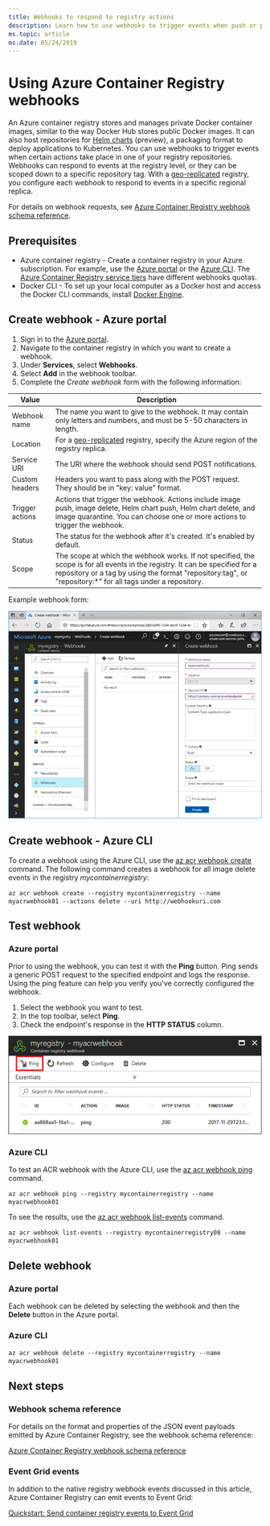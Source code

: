 ```yaml
---
title: Webhooks to respond to registry actions
description: Learn how to use webhooks to trigger events when push or pull actions occur in your registry repositories.
ms.topic: article
ms.date: 05/24/2019
---
```


# Using Azure Container Registry webhooks

An Azure container registry stores and manages private Docker container images, similar to the way Docker Hub stores public Docker images. It can also host repositories for [Helm charts](container-registry-helm-repos.md) (preview), a packaging format to deploy applications to Kubernetes. You can use webhooks to trigger events when certain actions take place in one of your registry repositories. Webhooks can respond to events at the registry level, or they can be scoped down to a specific repository tag. With a  [geo-replicated](container-registry-geo-replication.md) registry, you configure each webhook to respond to events in a specific regional replica.

For details on webhook requests, see [Azure Container Registry webhook schema reference](container-registry-webhook-reference.md).

## Prerequisites

* Azure container registry - Create a container registry in your Azure subscription. For example, use the [Azure portal](container-registry-get-started-portal.md) or the [Azure CLI](container-registry-get-started-azure-cli.md). The [Azure Container Registry service tiers](container-registry-skus.md) have different webhooks quotas.
* Docker CLI - To set up your local computer as a Docker host and access the Docker CLI commands, install [Docker Engine](https://docs.docker.com/engine/installation/).

## Create webhook - Azure portal

1. Sign in to the [Azure portal](https://portal.azure.com).
1. Navigate to the container registry in which you want to create a webhook.
1. Under **Services**, select **Webhooks**.
1. Select **Add** in the webhook toolbar.
1. Complete the *Create webhook* form with the following information:

| Value | Description |
|---|---|
| Webhook name | The name you want to give to the webhook. It may contain only letters and numbers, and must be 5-50 characters in length. |
| Location | For a [geo-replicated](container-registry-geo-replication.md) registry, specify the Azure region of the registry replica. 
| Service URI | The URI where the webhook should send POST notifications. |
| Custom headers | Headers you want to pass along with the POST request. They should be in "key: value" format. |
| Trigger actions | Actions that trigger the webhook. Actions include image push, image delete, Helm chart push, Helm chart delete, and image quarantine. You can choose one or more actions to trigger the webhook. |
| Status | The status for the webhook after it's created. It's enabled by default. |
| Scope | The scope at which the webhook works. If not specified, the scope is for all events in the registry. It can be specified for a repository or a tag by using the format "repository:tag", or "repository:*" for all tags under a repository. |

Example webhook form:

![Screenshot that shows the ACR webhook creation U I in the Azure portal.](./media/container-registry-webhook/webhook.png)

## Create webhook - Azure CLI

To create a webhook using the Azure CLI, use the [az acr webhook create](/cli/azure/acr/webhook#az-acr-webhook-create) command. The following command creates a webhook for all image delete events in the registry *mycontainerregistry*:

```azurecli-interactive
az acr webhook create --registry mycontainerregistry --name myacrwebhook01 --actions delete --uri http://webhookuri.com
```

## Test webhook

### Azure portal

Prior to using the webhook, you can test it with the **Ping** button. Ping sends a generic POST request to the specified endpoint and logs the response. Using the ping feature can help you verify you've correctly configured the webhook.

1. Select the webhook you want to test.
2. In the top toolbar, select **Ping**.
3. Check the endpoint's response in the **HTTP STATUS** column.

![ACR webhook creation UI in the Azure portal](./media/container-registry-webhook/webhook-02.png)

### Azure CLI

To test an ACR webhook with the Azure CLI, use the [az acr webhook ping](/cli/azure/acr/webhook#az-acr-webhook-ping) command.

```azurecli-interactive
az acr webhook ping --registry mycontainerregistry --name myacrwebhook01
```

To see the results, use the [az acr webhook list-events](/cli/azure/acr/webhook) command.

```azurecli-interactive
az acr webhook list-events --registry mycontainerregistry08 --name myacrwebhook01
```

## Delete webhook

### Azure portal

Each webhook can be deleted by selecting the webhook and then the **Delete** button in the Azure portal.

### Azure CLI

```azurecli-interactive
az acr webhook delete --registry mycontainerregistry --name myacrwebhook01
```

## Next steps

### Webhook schema reference

For details on the format and properties of the JSON event payloads emitted by Azure Container Registry, see the webhook schema reference:

[Azure Container Registry webhook schema reference](container-registry-webhook-reference.md)

### Event Grid events

In addition to the native registry webhook events discussed in this article, Azure Container Registry can emit events to Event Grid:

[Quickstart: Send container registry events to Event Grid](container-registry-event-grid-quickstart.md)
